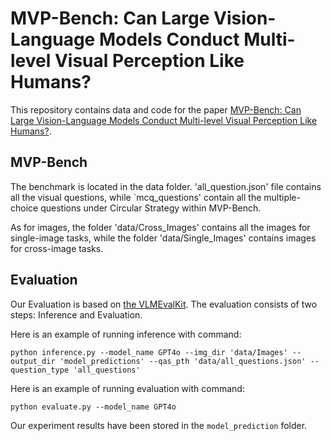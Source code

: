 # MVP-Bench: Can Large Vision-Language Models Conduct Multi-level Visual Perception Like Humans?

This repository contains data and code for the paper [MVP-Bench: Can Large Vision-Language Models Conduct Multi-level Visual Perception Like Humans?](). 

## MVP-Bench

The benchmark is located in the data folder. 'all_question.json' file contains all the visual questions, while `mcq_questions' contain all the multiple-choice questions under Circular Strategy within MVP-Bench.

As for images, the folder 'data/Cross_Images' contains all the images for single-image tasks, while the folder 'data/Single_Images' contains images for cross-image tasks.

## Evaluation

Our Evaluation is based on [the VLMEvalKit](https://github.com/open-compass/VLMEvalKit). The evaluation consists of two steps: Inference and Evaluation.

Here is an example of running inference with command:
```shell
python inference.py --model_name GPT4o --img_dir 'data/Images' --output_dir 'model_predictions' --qas_pth 'data/all_questions.json' --question_type 'all_questions'
```

Here is an example of running evaluation with command:
```shell
python evaluate.py --model_name GPT4o
```

Our experiment results have been stored in the `model_prediction` folder.